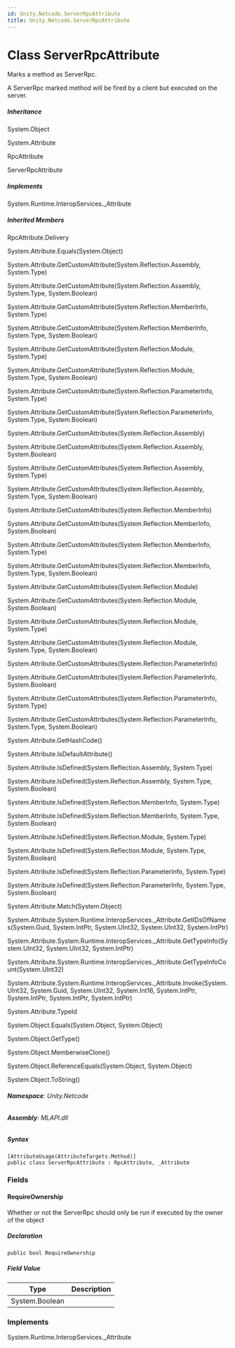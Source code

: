 ```yaml
---
id: Unity.Netcode.ServerRpcAttribute
title: Unity.Netcode.ServerRpcAttribute
---
```


# Class ServerRpcAttribute


Marks a method as ServerRpc.

A ServerRpc marked method will be fired by a client but executed on the
server.







##### Inheritance


System.Object




System.Attribute




RpcAttribute




ServerRpcAttribute






##### Implements



System.Runtime.InteropServices.\_Attribute






##### Inherited Members



RpcAttribute.Delivery





System.Attribute.Equals(System.Object)





System.Attribute.GetCustomAttribute(System.Reflection.Assembly,
System.Type)





System.Attribute.GetCustomAttribute(System.Reflection.Assembly,
System.Type, System.Boolean)





System.Attribute.GetCustomAttribute(System.Reflection.MemberInfo,
System.Type)





System.Attribute.GetCustomAttribute(System.Reflection.MemberInfo,
System.Type, System.Boolean)





System.Attribute.GetCustomAttribute(System.Reflection.Module,
System.Type)





System.Attribute.GetCustomAttribute(System.Reflection.Module,
System.Type, System.Boolean)





System.Attribute.GetCustomAttribute(System.Reflection.ParameterInfo,
System.Type)





System.Attribute.GetCustomAttribute(System.Reflection.ParameterInfo,
System.Type, System.Boolean)





System.Attribute.GetCustomAttributes(System.Reflection.Assembly)





System.Attribute.GetCustomAttributes(System.Reflection.Assembly,
System.Boolean)





System.Attribute.GetCustomAttributes(System.Reflection.Assembly,
System.Type)





System.Attribute.GetCustomAttributes(System.Reflection.Assembly,
System.Type, System.Boolean)





System.Attribute.GetCustomAttributes(System.Reflection.MemberInfo)





System.Attribute.GetCustomAttributes(System.Reflection.MemberInfo,
System.Boolean)





System.Attribute.GetCustomAttributes(System.Reflection.MemberInfo,
System.Type)





System.Attribute.GetCustomAttributes(System.Reflection.MemberInfo,
System.Type, System.Boolean)





System.Attribute.GetCustomAttributes(System.Reflection.Module)





System.Attribute.GetCustomAttributes(System.Reflection.Module,
System.Boolean)





System.Attribute.GetCustomAttributes(System.Reflection.Module,
System.Type)





System.Attribute.GetCustomAttributes(System.Reflection.Module,
System.Type, System.Boolean)





System.Attribute.GetCustomAttributes(System.Reflection.ParameterInfo)





System.Attribute.GetCustomAttributes(System.Reflection.ParameterInfo,
System.Boolean)





System.Attribute.GetCustomAttributes(System.Reflection.ParameterInfo,
System.Type)





System.Attribute.GetCustomAttributes(System.Reflection.ParameterInfo,
System.Type, System.Boolean)





System.Attribute.GetHashCode()





System.Attribute.IsDefaultAttribute()





System.Attribute.IsDefined(System.Reflection.Assembly, System.Type)





System.Attribute.IsDefined(System.Reflection.Assembly, System.Type,
System.Boolean)





System.Attribute.IsDefined(System.Reflection.MemberInfo, System.Type)





System.Attribute.IsDefined(System.Reflection.MemberInfo, System.Type,
System.Boolean)





System.Attribute.IsDefined(System.Reflection.Module, System.Type)





System.Attribute.IsDefined(System.Reflection.Module, System.Type,
System.Boolean)





System.Attribute.IsDefined(System.Reflection.ParameterInfo, System.Type)





System.Attribute.IsDefined(System.Reflection.ParameterInfo, System.Type,
System.Boolean)





System.Attribute.Match(System.Object)





System.Attribute.System.Runtime.InteropServices.\_Attribute.GetIDsOfNames(System.Guid,
System.IntPtr, System.UInt32, System.UInt32, System.IntPtr)





System.Attribute.System.Runtime.InteropServices.\_Attribute.GetTypeInfo(System.UInt32,
System.UInt32, System.IntPtr)





System.Attribute.System.Runtime.InteropServices.\_Attribute.GetTypeInfoCount(System.UInt32)





System.Attribute.System.Runtime.InteropServices.\_Attribute.Invoke(System.UInt32,
System.Guid, System.UInt32, System.Int16, System.IntPtr, System.IntPtr,
System.IntPtr, System.IntPtr)





System.Attribute.TypeId





System.Object.Equals(System.Object, System.Object)





System.Object.GetType()





System.Object.MemberwiseClone()





System.Object.ReferenceEquals(System.Object, System.Object)





System.Object.ToString()





###### **Namespace**: Unity.Netcode

###### **Assembly**: MLAPI.dll

##### Syntax


``` lang-csharp
[AttributeUsage(AttributeTargets.Method)]
public class ServerRpcAttribute : RpcAttribute, _Attribute
```



### Fields

#### RequireOwnership


Whether or not the ServerRpc should only be run if executed by the owner
of the object






##### Declaration


``` lang-csharp
public bool RequireOwnership
```



##### Field Value

| Type           | Description |
|----------------|-------------|
| System.Boolean |             |

### Implements



System.Runtime.InteropServices.\_Attribute





